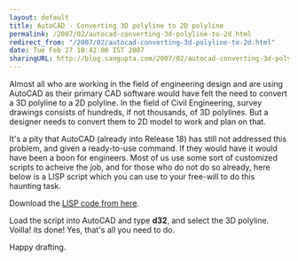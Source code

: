 ```yaml
---
layout: default
title: AutoCAD - Converting 3D polyline to 2D polyline
permalink: /2007/02/autocad-converting-3d-polyline-to-2d.html
redirect_from: "/2007/02/autocad-converting-3d-polyline-to-2d.html"
date: Tue Feb 27 10:42:00 IST 2007
sharingURL: http://blog.sangupta.com/2007/02/autocad-converting-3d-polyline-to-2d.html
---
```

<p>Almost all who are working in the field of engineering design and are using AutoCAD as their primary CAD software would have felt the need to convert a 3D polyline to a 2D polyline. In the field of Civil Engineering, survey drawings consists of hundreds, if not thousands, of 3D polylines. But a designer needs to convert them to 2D model to work and plan on that.</p> 
<p>It's a pity that AutoCAD (already into Release 18) has still not addressed this problem, and given a ready-to-use command. If they would have it would have been a boon for engineers. Most of us use some sort of customized scripts to acheive the job, and for those who do not do so already, here below is a LISP script which you can use to your free-will to do this haunting task.</p> 
<p>Download the <a href="http://sandy.pec.googlepages.com/3d2d.lsp.txt">LISP code from here</a>.</p> 
<p>Load the script into AutoCAD and type <strong>d32</strong>, and select the 3D polyline. Voilla! its done! Yes, that's all you need to do.</p> 
<p>Happy drafting.</p>
